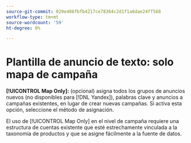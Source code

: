 ```yaml
---
source-git-commit: 029e406fbfb4217ce78364c2d1f1a6dae24ff588
workflow-type: tm+mt
source-wordcount: '59'
ht-degree: 0%

---
```

# Plantilla de anuncio de texto: solo mapa de campaña

**[!UICONTROL Map Only]:** (opcional) asigna todos los grupos de anuncios nuevos (no disponibles para [!DNL Yandex]), palabras clave y anuncios a campañas existentes, en lugar de crear nuevas campañas. Si activa esta opción, seleccione el método de asignación.

El uso de [!UICONTROL Map Only] en el nivel de campaña requiere una estructura de cuentas existente que esté estrechamente vinculada a la taxonomía de productos y que se asigne fácilmente a la fuente de datos.
